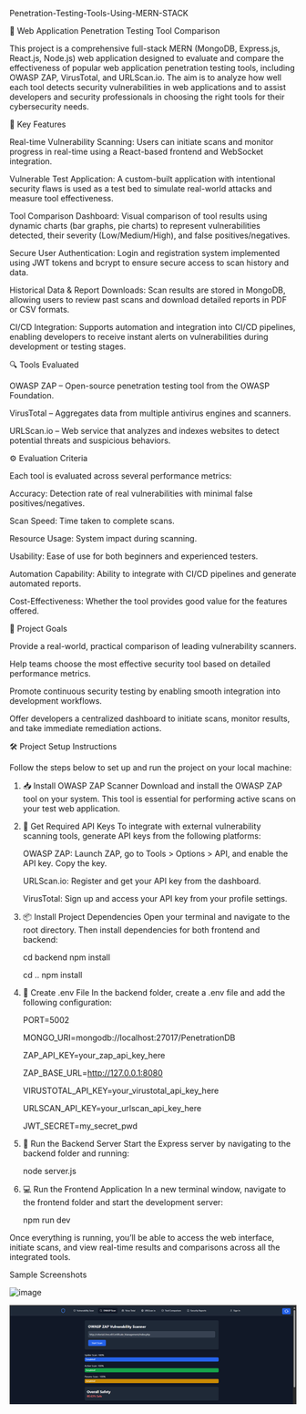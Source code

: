 Penetration-Testing-Tools-Using-MERN-STACK


🔐 Web Application Penetration Testing Tool Comparison


This project is a comprehensive full-stack MERN (MongoDB, Express.js, React.js, Node.js) web application designed to evaluate and compare the effectiveness of popular web application penetration testing tools, including  OWASP ZAP, VirusTotal, and URLScan.io. The aim is to analyze how well each tool detects security vulnerabilities in web applications and to assist developers and security professionals in choosing the right tools for their cybersecurity needs.





📌 Key Features


Real-time Vulnerability Scanning: Users can initiate scans and monitor progress in real-time using a React-based frontend and WebSocket integration.

Vulnerable Test Application: A custom-built application with intentional security flaws is used as a test bed to simulate real-world attacks and measure tool effectiveness.

Tool Comparison Dashboard: Visual comparison of tool results using dynamic charts (bar graphs, pie charts) to represent vulnerabilities detected, their severity (Low/Medium/High), and false positives/negatives.

Secure User Authentication: Login and registration system implemented using JWT tokens and bcrypt to ensure secure access to scan history and data.

Historical Data & Report Downloads: Scan results are stored in MongoDB, allowing users to review past scans and download detailed reports in PDF or CSV formats.

CI/CD Integration: Supports automation and integration into CI/CD pipelines, enabling developers to receive instant alerts on vulnerabilities during development or testing stages.



🔍 Tools Evaluated



OWASP ZAP – Open-source penetration testing tool from the OWASP Foundation.

VirusTotal – Aggregates data from multiple antivirus engines and scanners.

URLScan.io – Web service that analyzes and indexes websites to detect potential threats and suspicious behaviors.



⚙️ Evaluation Criteria



Each tool is evaluated across several performance metrics:

Accuracy: Detection rate of real vulnerabilities with minimal false positives/negatives.

Scan Speed: Time taken to complete scans.

Resource Usage: System impact during scanning.

Usability: Ease of use for both beginners and experienced testers.

Automation Capability: Ability to integrate with CI/CD pipelines and generate automated reports.

Cost-Effectiveness: Whether the tool provides good value for the features offered.



🎯 Project Goals



Provide a real-world, practical comparison of leading vulnerability scanners.

Help teams choose the most effective security tool based on detailed performance metrics.

Promote continuous security testing by enabling smooth integration into development workflows.

Offer developers a centralized dashboard to initiate scans, monitor results, and take immediate remediation actions.




🛠️ Project Setup Instructions



Follow the steps below to set up and run the project on your local machine:

1. 📥 Install OWASP ZAP Scanner
Download and install the OWASP ZAP tool on your system.
This tool is essential for performing active scans on your test web application.

2. 🔑 Get Required API Keys
To integrate with external vulnerability scanning tools, generate API keys from the following platforms:

	OWASP ZAP: Launch ZAP, go to Tools > Options > API, and enable the API key. Copy the key.

	URLScan.io: Register and get your API key from the dashboard.

	VirusTotal: Sign up and access your API key from your profile settings.

3. 📦 Install Project Dependencies
Open your terminal and navigate to the root directory. Then install dependencies for both frontend and backend:

	cd backend
	npm install

	cd ..
	npm install

4. 📁 Create .env File
In the backend folder, create a .env file and add the following configuration:

	PORT=5002

	MONGO_URI=mongodb://localhost:27017/PenetrationDB

	ZAP_API_KEY=your_zap_api_key_here

	ZAP_BASE_URL=http://127.0.0.1:8080

	VIRUSTOTAL_API_KEY=your_virustotal_api_key_here

	URLSCAN_API_KEY=your_urlscan_api_key_here

	JWT_SECRET=my_secret_pwd

6. 🚀 Run the Backend Server
Start the Express server by navigating to the backend folder and running:

	node server.js

7. 💻 Run the Frontend Application
In a new terminal window, navigate to the frontend folder and start the development server:

 	npm run dev

Once everything is running, you’ll be able to access the web interface, initiate scans, and view real-time results and comparisons across all the integrated tools.


Sample Screenshots

![image](https://github.com/user-attachments/assets/9aa6a3c2-d4b7-4514-991f-67f4cb9e55bc)

![ZAP Tool](./Images/ZAP.png)


